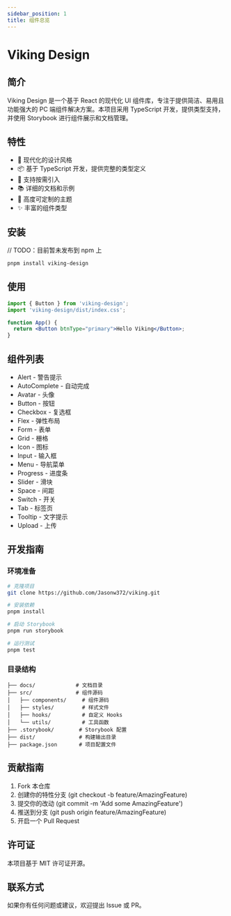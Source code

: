 ```yaml
---
sidebar_position: 1
title: 组件总览
---
```


# Viking Design

## 简介

Viking Design 是一个基于 React 的现代化 UI 组件库，专注于提供简洁、易用且功能强大的 PC 端组件解决方案。本项目采用 TypeScript 开发，提供类型支持，并使用 Storybook 进行组件展示和文档管理。

## 特性

- 🎨 现代化的设计风格
- 📦 基于 TypeScript 开发，提供完整的类型定义
- 🔧 支持按需引入
- 📚 详细的文档和示例
- 🎯 高度可定制的主题
- ✨ 丰富的组件类型

## 安装

// TODO：目前暂未发布到 npm 上

```bash
pnpm install viking-design
```

## 使用

```jsx
import { Button } from 'viking-design';
import 'viking-design/dist/index.css';

function App() {
  return <Button btnType="primary">Hello Viking</Button>;
}
```

## 组件列表

- Alert - 警告提示
- AutoComplete - 自动完成
- Avatar - 头像
- Button - 按钮
- Checkbox - 复选框
- Flex - 弹性布局
- Form - 表单
- Grid - 栅格
- Icon - 图标
- Input - 输入框
- Menu - 导航菜单
- Progress - 进度条
- Slider - 滑块
- Space - 间距
- Switch - 开关
- Tab - 标签页
- Tooltip - 文字提示
- Upload - 上传

## 开发指南

### 环境准备

```bash
# 克隆项目
git clone https://github.com/Jasonw372/viking.git

# 安装依赖
pnpm install

# 启动 Storybook
pnpm run storybook

# 运行测试
pnpm test
```

### 目录结构

```
├── docs/             # 文档目录
├── src/              # 组件源码
│   ├── components/     # 组件源码
│   ├── styles/         # 样式文件
│   ├── hooks/          # 自定义 Hooks
│   └── utils/          # 工具函数
├── .storybook/        # Storybook 配置
├── dist/              # 构建输出目录
├── package.json       # 项目配置文件
```

## 贡献指南

1. Fork 本仓库
2. 创建你的特性分支 (git checkout -b feature/AmazingFeature)
3. 提交你的改动 (git commit -m 'Add some AmazingFeature')
4. 推送到分支 (git push origin feature/AmazingFeature)
5. 开启一个 Pull Request

## 许可证

本项目基于 MIT 许可证开源。

## 联系方式

如果你有任何问题或建议，欢迎提出 Issue 或 PR。
